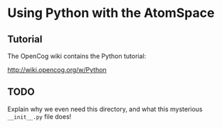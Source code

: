 Using Python with the AtomSpace
===============================

## Tutorial ##

The OpenCog wiki contains the Python tutorial:

http://wiki.opencog.org/w/Python

## TODO ##
Explain why we even need this directory, and what this mysterious
`__init__.py` file does!
